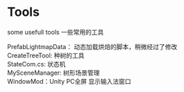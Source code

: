 # Tools
some usefull tools 一些常用的工具

  PrefabLightmapData： 动态加载烘焙的脚本，稍微经过了修改             
  CreateTreeTool: 种树的工具             
  StateCom.cs:  状态机             
  MySceneManager:	树形场景管理				
  WindowMod：Unity PC全屏 显示输入法窗口					